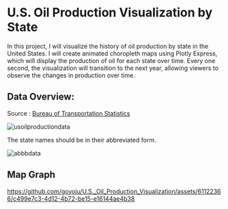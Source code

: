 # U.S. Oil Production Visualization by State

In this project, I will visualize the history of oil production by state in the United States. I will create animated choropleth maps using Plotly Express, which will display the production of oil for each state over time. Every one second, the visualization will transition to the next year, allowing viewers to observe the changes in production over time.



## Data Overview:
Source : [Bureau of Transportation Statistics](https://www.bts.gov/browse-statistical-products-and-data/freight-facts-and-figures/us-crude-oil-production-state)

![usoilproductiondata](https://github.com/goyoju/U.S._Oil_Production_Visualization/assets/61122366/77455dc0-4f2e-4b71-8f37-637e5307b0c0)

The state names should be in their abbreviated form.

![abbbdata](https://github.com/goyoju/U.S._Oil_Production_Visualization/assets/61122366/2c96d547-a7e9-449b-88c0-c901f96f5110)


## Map Graph
https://github.com/goyoju/U.S._Oil_Production_Visualization/assets/61122366/c499e7c3-4d12-4b72-be15-e16144ae4b38

